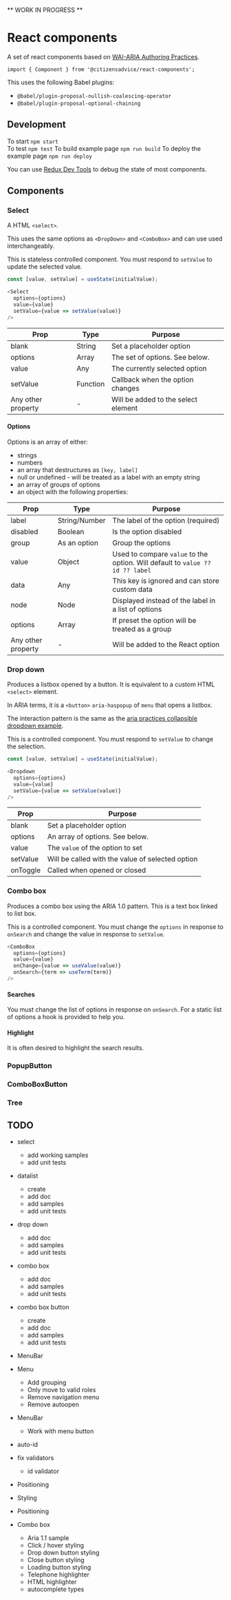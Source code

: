 ** WORK IN PROGRESS **

# React components

A set of react components based on [WAI-ARIA Authoring Practices](https://www.w3.org/TR/wai-aria-practices-1.1/).

```
import { Component } from '@citizensadvice/react-components';
```

This uses the following Babel plugins:

* `@babel/plugin-proposal-nullish-coalescing-operator`
* `@babel/plugin-proposal-optional-chaining`


## Development

To start `npm start`  
To test `npm test`
To build example page `npm run build`
To deploy the example page `npm run deploy`

You can use [Redux Dev Tools](https://github.com/zalmoxisus/redux-devtools-extension) to debug the state of most components.

## Components

### Select

A HTML `<select>`.

This uses the same options as `<DropDown>` and `<ComboBox>` and can use used interchangeably.

This is stateless controlled component.  You must respond to `setValue` to update the selected value.

```js
const [value, setValue] = useState(initialValue);

<Select
  options={options}
  value={value}
  setValue={value => setValue(value)}
/>
```

| Prop               | Type     | Purpose                             |
| ----               | ----     | ----                                |
| blank              | String   | Set a placeholder option            |
| options            | Array    | The set of options.  See below.     |
| value              | Any      | The currently selected option       |
| setValue           | Function | Callback when the option changes    |
| Any other property | -        | Will be added to the select element |

#### Options

Options is an array of either:
- strings
- numbers
- an array that destructures as `[key, label]`
- null or undefined - will be treated as a label with an empty string
- an array of groups of options
- an object with the following properties:

| Prop               | Type          | Purpose                                                                        |
| ----               | ----          | ----                                                                           |
| label              | String/Number | The label of the option (required)                                             |
| disabled           | Boolean       | Is the option disabled                                                         |
| group              | As an option  | Group the options                                                              |
| value              | Object        | Used to compare `value` to the option.  Will default to `value ?? id ?? label` |
| data               | Any           | This key is ignored and can store custom data                                  |
| node               | Node          | Displayed instead of the label in a list of options                            |
| options            | Array         | If preset the option will be treated as a group                                |
| Any other property | -             | Will be added to the React option                                              |

### Drop down

Produces a listbox opened by a button. It is equivalent to a custom HTML `<select>` element.

In ARIA terms, it is a `<button>` `aria-haspopup` of `menu` that opens a listbox.

The interaction pattern is the same as the [aria practices collapsible dropdown example](https://www.w3.org/TR/wai-aria-practices/examples/listbox/listbox-collapsible.html).

This is a controlled component.  You must respond to `setValue` to change the selection.

```js
const [value, setValue] = useState(initialValue);

<Dropdown
  options={options}
  value={value}
  setValue={value => setValue(value)}
/>
```

| Prop        | Purpose                                          |
| ----        | ----                                             |
| blank       | Set a placeholder option                         |
| options     | An array of options.  See below.                 |
| value       | The `value` of the option to set                 |
| setValue    | Will be called with the value of selected option |
| onToggle    | Called when opened or closed                     |

### Combo box

Produces a combo box using the ARIA 1.0 pattern.
This is a text box linked to list box.

This is a controlled component.  You must change the `options` in response to `onSearch` and change the value in response to `setValue`.

```js
<ComboBox
  options={options}
  value={value}
  onChange={value => useValue(value)}
  onSearch={term => useTerm(term)}
/>
```

#### Searches

You must change the list of options in response on `onSearch`.  For a static list of options a hook is provided to help you.

#### Highlight

It is often desired to highlight the search results.


### PopupButton
### ComboBoxButton
### Tree

## TODO

- select
  - add working samples
  - add unit tests
- datalist
  - create
  - add doc
  - add samples
  - add unit tests
- drop down
  - add doc
  - add samples
  - add unit tests
- combo box
  - add doc
  - add samples
  - add unit tests
- combo box button
  - create
  - add doc
  - add samples
  - add unit tests


- MenuBar
- Menu
  - Add grouping
  - Only move to valid roles
  - Remove navigation menu
  - Remove autoopen
- MenuBar
  - Work with menu button
- auto-id
- fix validators
  - id validator
- Positioning
- Styling
- Positioning
- Combo box
  - Aria 1.1 sample
  - Click / hover styling
  - Drop down button styling
  - Close button styling
  - Loading button styling
  - Telephone highlighter
  - HTML highlighter
  - autocomplete types
